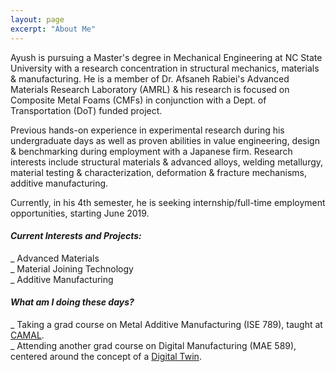 ```yaml
---
layout: page
excerpt: "About Me"
---
```


Ayush is pursuing a Master's degree in Mechanical Engineering at NC State University with a research concentration in structural mechanics, materials & manufacturing. He is a member of Dr. Afsaneh Rabiei's  Advanced Materials Research Laboratory (AMRL) & his research is focused on Composite Metal Foams (CMFs) in conjunction with a Dept. of Transportation (DoT) funded project. 

Previous hands-on experience in experimental research during his undergraduate days as well as proven abilities in value engineering, design & benchmarking during employment with a Japanese firm. Research interests include structural materials & advanced alloys, welding metallurgy, material testing & characterization, deformation & fracture mechanisms, additive manufacturing. 

Currently, in his 4th semester, he is seeking internship/full-time employment opportunities, starting June 2019.

#### *Current Interests and Projects:*

_ Advanced Materials <br />
_ Material Joining Technology <br />
_ Additive Manufacturing <br />


#### *What am I doing these days?*

_ Taking a grad course on Metal Additive Manufacturing (ISE 789), taught at <a href="https://www.camal.ncsu.edu/">CAMAL</a>.<br />
_ Attending another grad course on Digital Manufacturing (MAE 589), centered around the concept of a <a href="https://www2.deloitte.com/insights/us/en/focus/industry-4-0/digital-twin-technology-smart-factory.html
">Digital Twin</a>. <br /> 

